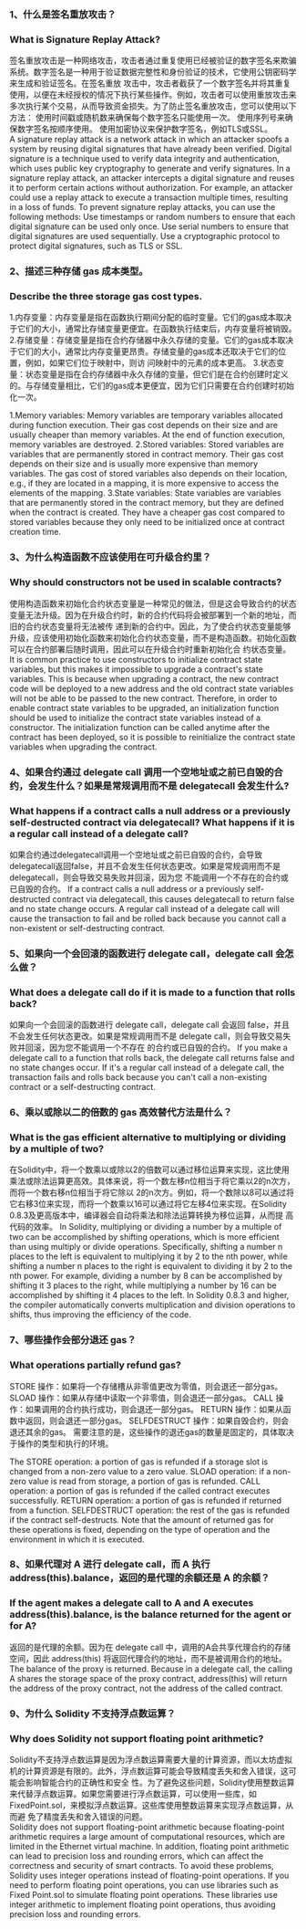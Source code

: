 ### 1、什么是签名重放攻击？ 
### What is Signature Replay Attack? 

签名重放攻击是⼀种⽹络攻击，攻击者通过重复使⽤已经被验证的数字签名来欺骗系统。数字签名是⼀种⽤于验证数据完整性和⾝份验证的技术，它使⽤公钥密码学来⽣成和验证签名。在签名重放
攻击中，攻击者截获了⼀个数字签名并将其重复使⽤，以便在未经授权的情况下执⾏某些操作。例如，攻击者可以使⽤重放攻击来多次执⾏某个交易，从⽽导致资⾦损失。为了防⽌签名重放攻击，您可以使⽤以下⽅法：
  使⽤时间戳或随机数来确保每个数字签名只能使⽤⼀次。 
  使⽤序列号来确保数字签名按顺序使⽤。 
  使⽤加密协议来保护数字签名，例如TLS或SSL。   
A signature replay attack is a network attack in which an attacker spoofs a system by reusing digital signatures that have already been verified. Digital signature is a technique used to verify data integrity and authentication, which uses public key cryptography to generate and verify signatures. In a signature replay attack, an attacker intercepts a digital signature and reuses it to perform certain actions without authorization. For example, an attacker could use a replay attack to execute a transaction multiple times, resulting in a loss of funds. 
To prevent signature replay attacks, you can use the following methods: 
  Use timestamps or random numbers to ensure that each digital signature can be used only once. 
  Use serial numbers to ensure that digital signatures are used sequentially. 
  Use a cryptographic protocol to protect digital signatures, such as TLS or SSL. 

### 2、描述三种存储 gas 成本类型。 
### Describe the three storage gas cost types. 

  1.内存变量：内存变量是指在函数执⾏期间分配的临时变量。它们的gas成本取决于它们的⼤⼩，通常⽐存储变量更便宜。在函数执⾏结束后，内存变量将被销毁。
  2.存储变量：存储变量是指在合约存储器中永久存储的变量。它们的gas成本取决于它们的⼤⼩，通常⽐内存变量更昂贵。存储变量的gas成本还取决于它们的位置，例如，如果它们位于映射中，则访
问映射中的元素的成本更⾼。
  3.状态变量：状态变量是指在合约存储器中永久存储的变量，但它们是在合约创建时定义的。与存储变量相⽐，它们的gas成本更便宜，因为它们只需要在合约创建时初始化⼀次。 

 1.Memory variables: Memory variables are temporary variables allocated during function execution. Their gas cost depends on their size and are usually cheaper than memory variables. 
At the end of function execution, memory variables are destroyed. 
 2.Stored variables: Stored variables are variables that are permanently stored in contract memory. Their gas cost depends on their size and is usually more expensive than memory 
variables. The gas cost of stored variables also depends on their location, e.g., if they are located in a mapping, it is more expensive to access the elements of the mapping. 
 3.State variables: State variables are variables that are permanently stored in the contract memory, but they are defined when the contract is created. They have a cheaper gas cost 
compared to stored variables because they only need to be initialized once at contract creation time. 

### 3、为什么构造函数不应该使⽤在可升级合约⾥？ 
### Why should constructors not be used in scalable contracts? 

使⽤构造函数来初始化合约状态变量是⼀种常⻅的做法，但是这会导致合约的状态变量⽆法升级。因为在升级合约时，新的合约代码将会被部署到⼀个新的地址，⽽旧的合约状态变量将⽆法被传
递到新的合约中。因此，为了使合约状态变量能够升级，应该使⽤初始化函数来初始化合约状态变量，⽽不是构造函数。初始化函数可以在合约部署后随时调⽤，因此可以在升级合约时重新初始化合
约状态变量。
It is common practice to use constructors to initialize contract state variables, but this makes it impossible to upgrade a contract's state variables. This is because when upgrading a 
contract, the new contract code will be deployed to a new address and the old contract state variables will not be able to be passed to the new contract. Therefore, in order to enable 
contract state variables to be upgraded, an initialization function should be used to initialize the contract state variables instead of a constructor. The initialization function can be called anytime after the contract has been deployed, so it is possible to reinitialize the contract state variables when upgrading the contract. 

### 4、如果合约通过 delegate call 调⽤⼀个空地址或之前已⾃毁的合约，会发⽣什么？如果是常规调⽤⽽不是 delegatecall 会发⽣什么? 
### What happens if a contract calls a null address or a previously self-destructed contract via delegatecall? What happens if it is a regular call instead of a delegate call? 

如果合约通过delegatecall调⽤⼀个空地址或之前已⾃毁的合约，会导致delegatecall返回false，并且不会发⽣任何状态更改。如果是常规调⽤⽽不是delegatecall，则会导致交易失败并回滚，因为您
不能调⽤⼀个不存在的合约或已⾃毁的合约。
If a contract calls a null address or a previously self-destructed contract via delegatecall, this causes delegatecall to return false and no state change occurs. A regular call instead of a 
delegate call will cause the transaction to fail and be rolled back because you cannot call a non-existent or self-destructing contract. 

### 5、如果向⼀个会回滚的函数进⾏ delegate call，delegate call 会怎么做？ 
### What does a delegate call do if it is made to a function that rolls back? 

如果向⼀个会回滚的函数进⾏ delegate call，delegate call 会返回 false，并且不会发⽣任何状态更改。如果是常规调⽤⽽不是 delegate call，则会导致交易失败并回滚，因为您不能调⽤⼀个不存在
的合约或已⾃毁的合约。
If you make a delegate call to a function that rolls back, the delegate call returns false and no state changes occur. If it's a regular call instead of a delegate call, the transaction 
fails and rolls back because you can't call a non-existing contract or a self-destructing contract. 

### 6、乘以或除以⼆的倍数的 gas ⾼效替代⽅法是什么？  
### What is the gas efficient alternative to multiplying or dividing by a multiple of two? 

在Solidity中，将⼀个数乘以或除以2的倍数可以通过移位运算来实现，这⽐使⽤乘法或除法运算更⾼效。具体来说，将⼀个数左移n位相当于将它乘以2的n次⽅，⽽将⼀个数右移n位相当于将它除以
2的n次⽅。例如，将⼀个数除以8可以通过将它右移3位来实现，⽽将⼀个数乘以16可以通过将它左移4位来实现。在Solidity 0.8.3及更⾼版本中，编译器会⾃动将乘法和除法运算转换为移位运算，从⽽提
⾼代码的效率。
In Solidity, multiplying or dividing a number by a multiple of two can be accomplished by shifting operations, which is more efficient than using multiply or divide operations. Specifically, 
shifting a number n places to the left is equivalent to multiplying it by 2 to the nth power, while shifting a number n places to the right is equivalent to dividing it by 2 to the nth power. For example, dividing a number by 8 can be accomplished by shifting it 3 places to the right, while multiplying a number by 16 can be accomplished by shifting it 4 places to the left. In Solidity 0.8.3 and higher, the compiler automatically converts multiplication and division operations to shifts, thus improving the efficiency of the code. 

### 7、哪些操作会部分退还 gas？ 
### What operations partially refund gas? 

STORE 操作：如果将⼀个存储槽从⾮零值更改为零值，则会退还⼀部分gas。 
SLOAD 操作：如果从存储中读取⼀个⾮零值，则会退还⼀部分gas。 
CALL 操作：如果调⽤的合约执⾏成功，则会退还⼀部分gas。 
RETURN 操作：如果从函数中返回，则会退还⼀部分gas。 
SELFDESTRUCT 操作：如果⾃毁合约，则会退还其余的gas。 
需要注意的是，这些操作的退还gas的数量是固定的，具体取决于操作的类型和执⾏的环境。 

The STORE operation: a portion of gas is refunded if a storage slot is changed from a non-zero value to a zero value. 
SLOAD operation: if a non-zero value is read from storage, a portion of gas is refunded. 
CALL operation: a portion of gas is refunded if the called contract executes successfully. 
RETURN operation: a portion of gas is refunded if returned from a function. 
SELFDESTRUCT operation: the rest of the gas is refunded if the contract self-destructs. 
Note that the amount of returned gas for these operations is fixed, depending on the type of operation and the environment in which it is executed. 

### 8、如果代理对 A 进⾏ delegate call，⽽ A 执⾏ address(this).balance，返回的是代理的余额还是 A 的余额？  
### If the agent makes a delegate call to A and A executes address(this).balance, is the balance returned for the agent or for A?  

返回的是代理的余额。因为在 delegate call 中，调⽤的A会共享代理合约的存储空间，因此 address(this) 将返回代理合约的地址，⽽不是被调⽤合约的地址。 
The balance of the proxy is returned. Because in a delegate call, the calling A shares the storage space of the proxy contract, address(this) will return the address of the proxy contract, 
not the address of the called contract. 

### 9、为什么 Solidity 不⽀持浮点数运算？ 
### Why does Solidity not support floating point arithmetic? 

Solidity不⽀持浮点数运算是因为浮点数运算需要⼤量的计算资源，⽽以太坊虚拟机的计算资源是有限的。此外，浮点数运算可能会导致精度丢失和舍⼊错误，这可能会影响智能合约的正确性和安全
性。为了避免这些问题，Solidity使⽤整数运算来代替浮点数运算。如果您需要进⾏浮点数运算，可以使⽤⼀些库，如FixedPoint.sol，来模拟浮点数运算。这些库使⽤整数运算来实现浮点数运算，从⽽避
免了精度丢失和舍⼊错误的问题。  
Solidity does not support floating-point arithmetic because floating-point arithmetic requires a large amount of computational resources, which are limited in the Ethernet virtual 
machine. In addition, floating point arithmetic can lead to precision loss and rounding errors, which can affect the correctness and security of smart contracts. To avoid these problems, 
Solidity uses integer operations instead of floating-point operations. If you need to perform floating point operations, you can use libraries such as Fixed Point.sol to simulate floating point operations. These libraries use integer arithmetic to implement floating point operations, thus avoiding precision loss and rounding errors. 
